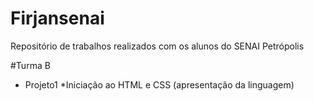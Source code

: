 # Firjansenai
Repositório de trabalhos realizados com os alunos do SENAI Petrópolis

#Turma B
* Projeto1
 *Iniciação ao HTML e CSS (apresentação da linguagem)
   
